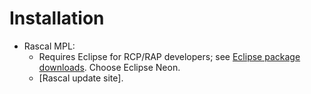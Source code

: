 # Installation

- Rascal MPL:
  - Requires Eclipse for RCP/RAP developers; see [Eclipse package
    downloads].  Choose Eclipse Neon.
  - [Rascal update site].

[Eclipse package downloads]: https://www.eclipse.org/downloads/eclipse-packages/
[Rascal update site (stable)]: https://update.rascal-mpl.org/stable/

